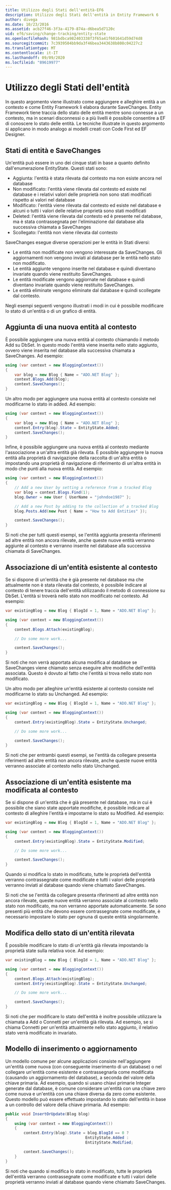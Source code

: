 ```yaml
---
title: Utilizzo degli Stati dell'entità-EF6
description: Utilizzo degli Stati dell'entità in Entity Framework 6
author: divega
ms.date: 10/23/2016
ms.assetid: acb27f46-3f3a-4179-874a-d6bea5d7120c
uid: ef6/saving/change-tracking/entity-state
ms.openlocfilehash: 981bdbca982403338f3f65a41f601641d59d74d8
ms.sourcegitcommit: 7c3939504bb9da3f46bea3443638b808c04227c2
ms.translationtype: MT
ms.contentlocale: it-IT
ms.lasthandoff: 09/09/2020
ms.locfileid: "89619977"
---
```

# <a name="working-with-entity-states"></a>Utilizzo degli Stati dell'entità
In questo argomento viene illustrato come aggiungere e alleghire entità a un contesto e come Entity Framework li elabora durante SaveChanges.
Entity Framework tiene traccia dello stato delle entità mentre sono connesse a un contesto, ma in scenari disconnessi o a più livelli è possibile consentire a EF di conoscere lo stato delle entità.
Le tecniche illustrate in questo argomento si applicano in modo analogo ai modelli creati con Code First ed EF Designer.  

## <a name="entity-states-and-savechanges"></a>Stati di entità e SaveChanges

Un'entità può essere in uno dei cinque stati in base a quanto definito dall'enumerazione EntityState. Questi stati sono:  

- Aggiunta: l'entità è stata rilevata dal contesto ma non esiste ancora nel database  
- Non modificato: l'entità viene rilevata dal contesto ed esiste nel database e i relativi valori delle proprietà non sono stati modificati rispetto ai valori nel database  
- Modificato: l'entità viene rilevata dal contesto ed esiste nel database e alcuni o tutti i valori delle relative proprietà sono stati modificati  
- Deleted: l'entità viene rilevata dal contesto ed è presente nel database, ma è stata contrassegnata per l'eliminazione dal database alla successiva chiamata a SaveChanges  
- Scollegato: l'entità non viene rilevata dal contesto  

SaveChanges esegue diverse operazioni per le entità in Stati diversi:  

- Le entità non modificate non vengono interessate da SaveChanges. Gli aggiornamenti non vengono inviati al database per le entità nello stato non modificato.  
- Le entità aggiunte vengono inserite nel database e quindi diventano invariate quando viene restituito SaveChanges.  
- Le entità modificate vengono aggiornate nel database e quindi diventano invariate quando viene restituito SaveChanges.  
- Le entità eliminate vengono eliminate dal database e quindi scollegate dal contesto.  

Negli esempi seguenti vengono illustrati i modi in cui è possibile modificare lo stato di un'entità o di un grafico di entità.  

## <a name="adding-a-new-entity-to-the-context"></a>Aggiunta di una nuova entità al contesto  

È possibile aggiungere una nuova entità al contesto chiamando il metodo Add su DbSet.
In questo modo l'entità viene inserita nello stato aggiunto, ovvero viene inserita nel database alla successiva chiamata a SaveChanges.
Ad esempio:  

``` csharp
using (var context = new BloggingContext())
{
    var blog = new Blog { Name = "ADO.NET Blog" };
    context.Blogs.Add(blog);
    context.SaveChanges();
}
```  

Un altro modo per aggiungere una nuova entità al contesto consiste nel modificarne lo stato in added. Ad esempio:  

``` csharp
using (var context = new BloggingContext())
{
    var blog = new Blog { Name = "ADO.NET Blog" };
    context.Entry(blog).State = EntityState.Added;
    context.SaveChanges();
}
```  

Infine, è possibile aggiungere una nuova entità al contesto mediante l'associazione a un'altra entità già rilevata.
È possibile aggiungere la nuova entità alla proprietà di navigazione della raccolta di un'altra entità o impostando una proprietà di navigazione di riferimento di un'altra entità in modo che punti alla nuova entità. Ad esempio:  

``` csharp
using (var context = new BloggingContext())
{
    // Add a new User by setting a reference from a tracked Blog
    var blog = context.Blogs.Find(1);
    blog.Owner = new User { UserName = "johndoe1987" };

    // Add a new Post by adding to the collection of a tracked Blog
    blog.Posts.Add(new Post { Name = "How to Add Entities" });

    context.SaveChanges();
}
```  

Si noti che per tutti questi esempi, se l'entità aggiunta presenta riferimenti ad altre entità non ancora rilevate, anche queste nuove entità verranno aggiunte al contesto e verranno inserite nel database alla successiva chiamata di SaveChanges.  

## <a name="attaching-an-existing-entity-to-the-context"></a>Associazione di un'entità esistente al contesto  

Se si dispone di un'entità che è già presente nel database ma che attualmente non è stata rilevata dal contesto, è possibile indicare al contesto di tenere traccia dell'entità utilizzando il metodo di connessione su DbSet. L'entità si troverà nello stato non modificato nel contesto. Ad esempio:  

``` csharp
var existingBlog = new Blog { BlogId = 1, Name = "ADO.NET Blog" };

using (var context = new BloggingContext())
{
    context.Blogs.Attach(existingBlog);

    // Do some more work...  

    context.SaveChanges();
}
```  

Si noti che non verrà apportata alcuna modifica al database se SaveChanges viene chiamato senza eseguire altre modifiche dell'entità associata. Questo è dovuto al fatto che l'entità si trova nello stato non modificato.  

Un altro modo per alleghire un'entità esistente al contesto consiste nel modificarne lo stato su Unchanged. Ad esempio:  

``` csharp
var existingBlog = new Blog { BlogId = 1, Name = "ADO.NET Blog" };

using (var context = new BloggingContext())
{
    context.Entry(existingBlog).State = EntityState.Unchanged;

    // Do some more work...  

    context.SaveChanges();
}
```  

Si noti che per entrambi questi esempi, se l'entità da collegare presenta riferimenti ad altre entità non ancora rilevate, anche queste nuove entità verranno associate al contesto nello stato Unchanged.  

## <a name="attaching-an-existing-but-modified-entity-to-the-context"></a>Associazione di un'entità esistente ma modificata al contesto  

Se si dispone di un'entità che è già presente nel database, ma in cui è possibile che siano state apportate modifiche, è possibile indicare al contesto di alleghire l'entità e impostarne lo stato su Modified.
Ad esempio:  

``` csharp
var existingBlog = new Blog { BlogId = 1, Name = "ADO.NET Blog" };

using (var context = new BloggingContext())
{
    context.Entry(existingBlog).State = EntityState.Modified;

    // Do some more work...  

    context.SaveChanges();
}
```  

Quando si modifica lo stato in modificato, tutte le proprietà dell'entità verranno contrassegnate come modificate e tutti i valori delle proprietà verranno inviati al database quando viene chiamato SaveChanges.  

Si noti che se l'entità da collegare presenta riferimenti ad altre entità non ancora rilevate, queste nuove entità verranno associate al contesto nello stato non modificato, ma non verranno apportate automaticamente.
Se sono presenti più entità che devono essere contrassegnate come modificate, è necessario impostare lo stato per ognuna di queste entità singolarmente.  

## <a name="changing-the-state-of-a-tracked-entity"></a>Modifica dello stato di un'entità rilevata  

È possibile modificare lo stato di un'entità già rilevata impostando la proprietà state sulla relativa voce. Ad esempio:  

``` csharp
var existingBlog = new Blog { BlogId = 1, Name = "ADO.NET Blog" };

using (var context = new BloggingContext())
{
    context.Blogs.Attach(existingBlog);
    context.Entry(existingBlog).State = EntityState.Unchanged;

    // Do some more work...  

    context.SaveChanges();
}
```  

Si noti che per modificare lo stato dell'entità è inoltre possibile utilizzare la chiamata a Add o Connetti per un'entità già rilevata. Ad esempio, se si chiama Connetti per un'entità attualmente nello stato aggiunto, il relativo stato verrà modificato in invariato.  

## <a name="insert-or-update-pattern"></a>Modello di inserimento o aggiornamento  

Un modello comune per alcune applicazioni consiste nell'aggiungere un'entità come nuova (con conseguente inserimento di un database) o nel collegare un'entità come esistente e contrassegnarla come modificata (causando un aggiornamento del database), a seconda del valore della chiave primaria.
Ad esempio, quando si usano chiavi primarie Integer generate dal database, è comune considerare un'entità con una chiave zero come nuova e un'entità con una chiave diversa da zero come esistente.
Questo modello può essere effettuato impostando lo stato dell'entità in base a un controllo del valore della chiave primaria. Ad esempio:  

``` csharp
public void InsertOrUpdate(Blog blog)
{
    using (var context = new BloggingContext())
    {
        context.Entry(blog).State = blog.BlogId == 0 ?
                                   EntityState.Added :
                                   EntityState.Modified;

        context.SaveChanges();
    }
}
```  

Si noti che quando si modifica lo stato in modificato, tutte le proprietà dell'entità verranno contrassegnate come modificate e tutti i valori delle proprietà verranno inviati al database quando viene chiamato SaveChanges.  
